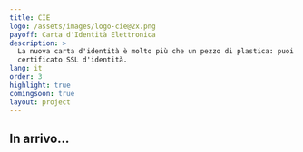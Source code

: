 ```yaml
---
title: CIE
logo: /assets/images/logo-cie@2x.png
payoff: Carta d'Identità Elettronica
description: >
  La nuova carta d'identità è molto più che un pezzo di plastica: puoi comunicarci via NFC, per usarla per varchi d'ingresso o come
  certificato SSL d'identità.
lang: it
order: 3
highlight: true
comingsoon: true
layout: project
---
```


## In arrivo...
